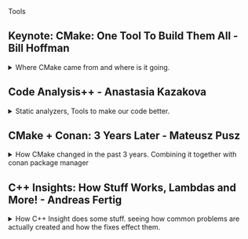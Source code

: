 <!--
ignore these words in spell check for this file
// cSpell:ignore Bjarne Strostrup Mateusz Pusz Bazel libcxx libstdc libc cppstd soname ccmake spack Andreas Fertig cstdio
 -->

Tools

## Keynote: CMake: One Tool To Build Them All - Bill Hoffman

<details>
<summary>
Where CMake came from and where is it going.
</summary>

[CMake: One Tool To Build Them All](https://youtu.be/wULu83jQmIQ)

> Overview
>
> - Kitware,open Source and how CMake came to be
> - A high-level tour of what CMake has to offer
> - C++ Modules
> - how to Learn CMake
> - Packaging C++

introducing the company he works for,Kitware. they work with the private sector, academia and governments. they do visualizations, high-performance, computer vision, video analysis, etc... they also do a lot of open source. they have courses for CMake, features, developing an auditing build systems, they worked with the **MineCraft** team, and now even visual studio supports CMake.

CMake was started in 2001, as an offshoot from a project of the national library of medicine which had tons of images. it began as a toolkit for cross platform building. Like how boost aims to give c++ a set of useful libraries, CMake aims to give c++ a solution for compatibility and portability.

> - Same build too and files for all platforms
> - Easy to mix both large and small libraries
> - Only depend on a C++ compiler
> - Let developers use th IDE and the tools the are most familiar with

[Professional CMake - book](https://crascit.com/professional-cmake/)

CUDA is now first class language in CMake, with native support.

### Quick CMake Tour

> "make complicated things easy, so you don't have to have an expert on the team"

simple commands for complicated work!

> - add_library()
> - add_executable()
> - add_test()

CMake workflow

> - run cmake
> - run cmake --build
> - run ctest

there is a gui-version, interactive command line interface, and a non interactive command line.

//a diagram

CMakeCache.txt holds all sort of stuff.

ninja is a command line tool by google, that's also supported with CMake.

modern CMake is target-centric. not difference between internal and external targets. the whole point of CMake is that we describe the dependencies and it is then build accordingly.

#### Usage Requirements:

PRIVATE: means only the target use  
INTERFACE: means only consuming target will use  
PUBLIC: private + Interface  
\$\<BUILD_INTERFACE>:  
\$\<INSTALL_INTERFACE>:

this changes how what the call to the compiler uses as arguments

```CMake
target_link_libraries(trunk PUBLIC root)
target_link_libraries(leaf PUBLIC trunk)
```

will result in

```bash
/usr/bin/c++ -fPIC -shared -Wl, -soname, libleaf.so
-o libleaf.so leaf.cxx.o libtrunk.so libroot.so
```

and making root private for trunk

```CMake
target_link_libraries(trunk PRIVATE root)
target_link_libraries(leaf PUBLIC trunk)
```

will result in it not being part of the compile command for the 'leaf'

```bash
/usr/bin/c++ -fPIC -shared -Wl, -soname, libleaf.so
-o libleaf.so leaf.cxx.o libtrunk.so
```

we can propagate dependencies with as TLL (_target link libraries_)

```cmake
target_include_directories
target_compile_definitions
target_compile_options
target_sources
target_link_options
```

there is jumbo build/ Unity which does grouping

#### Presets

> Allow common configuration flags(variables, build directory, generator, etc...) for a project to be stored in a JSON file for reuse
>
> - CMakePresets.json - version controlled, for sharing between users
> - CMakeUserPresets.json - not version controlled, for local machine-specific or user-specific use

example of a preset.

#### Pre-Compiled Headers

CMake natively support pre-compiled headers for compilation speed up instead of repeatedly parsing header files

```cmake
add_library(leaf SHARED leaf.cxx)

target_precompile_headers(leaf
    PRIVATE
        <iostream>
        <vector>
        <unordered_map>
    INTERFACE
        "leaf.h")
```

support for multi config, build both release and debug.
ccmake has colors now.
integrate runtime dependencies with install target.

#### Full Cross Platform Install

> Specify rules to run at install time
> Can install target, files or directories
> Provides default install locations

```cmake
add_library(leaf SHARED leaf.cxx)
install(TARGETS root trunk leaf parasite)
```

#### CPack - Packaging Software

packaging the cmake installer with CPack, which creates installers for all sorts of platforms. once we get 'make install' to work, should be easier.

#### Testing

CMake supports testing, we need to either call '_include(CTest)_' or '_enable_testing()_' to get it running.

```cmake
add_test(NAME testName Command exeName arg1 arg2)
```

executable that returns 0 for success.

we then have an executable '_ctest_' that runs the tests. we can run it from the build directory.
options:

> - -j - parallel mode
> - -R - choose test
> - -vv - verbose
> - --rerun-failed - repeat failed tests
> - --help - get help

now googleTest is also integrated, with _gtest_discover_test_ that finds new test without re-running cmake.

```cmake
include(GoogleTest)
add_executable(tests tests.cpp)
target_link_libraries(test GTest::GTest)
gtest_discover_test(tests)
```

multi core test with processor Affinity

```cmake
set_test_properties(myTest PROPERTIES
    PROCESSOR_AFFINITY ON
    PROCESSORS 4)
```

#### CDash

a web based tool that is a dashboard for the build system, dynamic analysis, works with sanitizers. part of the integration cycle, with source code control, databases.

### C++20 Modules

c++20 now has modules.

```cpp
//helloworld.cpp
export module helloworld;
import <iostream>;
export void hello()
{
    std::cout<<"Hello World\n";
}

//main.cpp
import helloworld;
int main()
{
    hello();
}
```

and if we compile it out of order we get an error.

```bash
CC -o main.cpp
CC -o helloworld.cpp
```

CMake already knows how to deal with Modules, both internally and for the Fortran language. now ninja also works with modules. a huge diagram of how the build graph for fortran looks. a different graph for c++ modules build flow.

there is the issue of scanning and collating the sources, all together, one-by-one, a combination of scanning and collating.

the compilers for c++ don't yet support modules perfectly, so we need to wait and see.

### Learning CMake

- don't copy old CMake code - the syntax changes
- look at 'modern cmake' talks.
- read the "professional cmake" book
- look at tutorials at cmake.org
- check the documentation
- 'Mastering cmake' book is now open source - is constantly updated with modern examples

#### CMake Find Modules

we can find modules on the system, without having to always build it as part of our project

```cmake
<!-- find the png library -->
find_package(PNG REQUIRED)
add_library(trunk SHARED trunk.cxx)
target_link_libraries(trunk PRIVATE PNG::PNG)
```

#### Exporting targets

install rules can generate imported targets. install the library and sets the target import rules.

```cmake
add library(parasite STATIC eat_leaf.cxx)
install(TARGETS parasite root trunk leaf EXPORT tree-targets)
install(EXPORT tree-targets DESTINATION lib/cmake/tree)
```

the conan package manager can create cmake config.cmake files.

support for external projects to reference projects at build time. cloning the project, build the project, and use it as dependency for the current project.

```cmake
ExternalProject_Add(foo
GIT_REPOSITORY git@github.com:FooCo/Foo.git
GIT_TAG origin/release/1.2.3
)

ExternalProject_Add(foo
GIT_REPOSITORY git@github.com:BarCo/Bar.git
GIT_TAG origin/release/2.3.4
DEPENDS foo
)
```

build time and not configure time.

if we want configure time, we can do fetch Content.

```cmake
FetchContent_Declare(catch
    GIT_REPOSITORY https://github.com/catchorg/Catch2.git
    GIT_TAG v2.2.1
)

FetchContent_GetProperties(catch)
if (NOT catch_POPULATED)
    FetchContent_Populate(catch)
    add_subdirectory(${catch_SOURCE_DIR} ${catch_BINARY_DIR})
endif()
```

#### Package Managers

we still need package managers like conan,vcpkg or Spack, this is epically true for multi-language code and very big projects.

a photo showing the clusters of dependencies in some package manager. a page about how spack helped with building a project that combines c++ and python.

### The CMake Future

wishlist

> - All C++ compilers provide build system interfaces to collect c++20 modules dependencies information.
> - A cross platform standard for the information found in cmake config files.

### Questions From the Chat

- integration with cmake and conan.
- when to move from FetchContent to a package manager.
- The easiest way to extract CMake properties for use in other places.
- recommendations for large code base with wrappers for other stuff.
- do and don'ts for the tree structure.
- are there plans to support 'Bazel'.
- plans to support libraries with other meta-build system.
- a converter for vcproj to cmake.
- ninja over make and why?
- add support for multi-builds in parallels

</details>

## Code Analysis++ - Anastasia Kazakova

<details>
<summary>
Static analyzers, Tools to make our code better.
</summary>

[Code Analysis++](https://youtu.be/qUmG61aQyQE)

### Software Quality

not having bugs, readability, maintainability, extendability, scaleability

> - a trade-off between quality and cost of development.
> - external vs internal quality
>   - external - features, performance.
>   - internal - architecture.

Developers frustration points: \
What developes care about and worry about.
Style

look at this code, what does it do? it just constucrts an int from the number 42.

```cpp
template <class T, int ...X>
T pi (T(X...));
int main
{
    return pi<int,42>;
}
```

if we have 10 ways to do one thing in the language, then our code base might use all ten ways.
certification process.

Undefined Behavior

> - Data races.
> - Memory accesses outside of array bounds.
> - Signed integer overflow.
> - Null pointer dereference.
> - Access to an object through a pointer of a different type.
> - etc...

NDR - no diagnostic required - some code is illformed, but no warnings or errors.

> **"Compilers are not required to diagnose undefined behavior"**

### Code Analysis suggestions

improve software quality, lower develop frustration, avoid undefined behavior. \
getting help from the language, the lifetime safety suggestions for diagnostics with or without annotations. contracts, assertions (pre and post conditions),parameter passing semantics (in/in-out/out/move/forward). we do something in the code to help an external tool know what to look for.

| Language & Compiler                               | Stand-alone analyzer                       |
| ------------------------------------------------- | ------------------------------------------ |
| core tool - hard to update                        | side tool, any adopted by tht team is ok   |
| code base might require specific compiler version | no strong requirement for analyzer version |
| set of checks is defined by compiler vendor       | custom checks are possible                 |
| standard to everyone                              | depends on the tool                        |

### Tooling

software quality: how to

> pre-compilation stage
>
> - Refactoring
> - Pair programming
> - Static analysis
>
> post-compilation state
>
> - Static analysis
> - Unit testing
> - Dynamic analysis
> - Code review
> - Other Testing

static analysis can happen before compilation and after it.\
we can get some help from the compiler with flags

> - -Wall
> - -Wextra
> - -Wsign-compare
> - -Wsizeof-pointer-memeacess
> - -Wmisleading-indentation

comparision between using the compiler and an external tool

| Compiler checks                                | Stand-alone analyzer                 |
| ---------------------------------------------- | ------------------------------------ |
| Checks the code **after it's written**         | Check code **while writing** it      |
| Analysing the code with the proper fags / vars | Should use compilation flags & env   |
| Using specific compiler                        | Can get checks from other compilers  |
| Different compiler flags                       | Checks are independent from compiler |

lifetime safety

```cpp
std::string get_string();
void dangaling_string_view()
{
    std::string_view sv =get_string();
    auto c = sv.at(0);
}

void dangling_iterator()
{
    std::vector<int> v = {1,2,3};
    auto it = v.begin();
    *it = 0;
    v.push_back(4);
    *it = 0;
}
```

gsl suggest annotations for owner, pointers, etc...

> **gsl: guideline support library**

### Data Flow Analysis (DFA)

static analyzers can catch incoherent data flow, like in this example: \
this example uses multiple assignment with the comma operator, but the important thing is that the second if statemt is always true. static analyzers can find things like this

```cpp
enum class Color {Red, Blue, Green, Yellow};
void do_shadow_color(int shadow)
{
    Color cl1,cl2;
    if (shadow)
    cl1= Color::Red, cl2= Color::Blue;
    else
    cl1= Color::Green, cl2= Color::Yellow;
    if (cl1 == Color::Red || cl2 == Color::Yellow)
    {
        //... always executed
    }

}
```

and it can also detect code like this, where we dereference a deleted pointer

```cpp
void linked_list::process()
{
    for (node *pt = head; pt!= nullptr; pt= pt->next)
    {
        delete pt;
    }
}
```

we can also do global data flow analysis, rather than just in the scope of a function or a code block. like seeing that we deallocate inside a function but then dereference the pointer.

```cpp
static void delete_ptr(int* p)
{
    delete p;
}

int handle_pointer()
{
    int *ptr = new int;
    delete_ptr(ptr);
    *ptr = 1; // local variable may point to deallocated memory
    return 0;
}
```

it's quite hard to do global static analysis on the entire program, so it's mostly contained into translation unit. we distinguish between private entities (entire operations happen in the translation unit, only called from this unit), and 'unsafe entities', which involve multiple translation units.

we can use data flow analysis to identify

> Local issues:
>
> - Constant conditions.
> - Dead code.
> - Null dereference.
> - Dangling pointers.
> - Endless loops.
> - Infinite recursion.
> - Unused values.
> - Escape analysis (local memory being returned).
>
> Global issues (limited to translation unit):
>
> - Constant function result.
> - Constant function parameters.
> - Unreachable calls of function.

some parts of this have been included in CLion.

in the future there might be cross translation unit (CTU) analysis.

### Core Guidelines Issues

> "Within C++ is a smaller, simpler, safer language struggling to get out."
> --Bjarne Strostrup

we want the tools to enforce us to follow the guidelines, if it's possible. some guidelines are toolable, some aren't worth the work, some require changes to the language, and some are completely not toolable.

for example, the following two guidelines are fairly easy to identify and write enforcements for.

> Toolable guidelines:
>
> - F.16: "For "in" parameters, pass cheaply copied types by value and others by reference to const"
>   - E1: Parameter being _passed by value_ has a _size > 2\*sizeof(void\*)_ -> suggest reference to const.
>   - E2: Parameter being _passed by reference to const_ has a _size < 2\*sizeof(void\*)_ -> suggest passing by value.
>   - E3: Warn when a parameter _passed by reference to const_ is _moved_.
> - F.43: "Never (directly or indirectly) return a pointer or a reference to a local object"

however, other guidelines aren't so easy. even if we can identify them somehow, it's harder to decide what to do with them.

> Less toolable guidelines
>
> - F.1: ""Package" meaningfull operations as carefully names functions"
>   - Detect identical and _similar_ lambdas used in diffrent places.
> - F.2: "A function should preform a single logical operation"
>   - More than one 'out' parameter or more than six parameters are suspicious.
>   - Rule of one screen - 60 lines by 140 characters.
> - F.3: "Keep functions short and simple"
>   - Rule of one screen?
>   - Cyclomatic complexity of more than 10 logical paths.

it's hard to find duplicate code, there are some tools, but again, there are many ways to do the same things, and we would want the tool to identify them.

there a guidelines that might be possible to enforce, but it isn't necessarily a smart idea, maybe the compiler can do this better, and maybe these decisions should be left to the programmer. the tool shouldn't decide for us, even if we didn't think about it. changing API shouldn't be done by a tool.

> Guidelines that might not be worth the effort to make toolable
>
> F.4: "If a function might have to be evaluated at compile time, declare it constexpr"
> F.5: "If a function is very small and time-critical, declare it inline"
> F.6: "If your function may not throw, delcare it noexcept"

core guidelines tools and static analyzers tool are available and some are open sourced. there might even be _too many_ options for normal projects. using too many tools and checks create noise.
we can opt in or opt out for checks, in **Clang-Tidy** its either take all the checks except some, or take only some checks.

```clang
*, <disabled-checks>
-*, <enabled-checks>
```

we can have additional checks, like LLVM coding standard, embedded programming checks, MISRA/AUTOSAR for security, and others

MISRA

we can have a diffrent set of operations for development stage and when we release the process.

| Development stage                         | Certification stage               |
| ----------------------------------------- | --------------------------------- |
| Good to have                              | Must have                         |
| Low costs                                 | High costs                        |
| Flexible set of checks, detailed messages | Defined checks and error messages |
| Checks + Quick-fixes                      | Rule violations messages only     |

several standards and sets of guidelines exist (core, MISRA,CERT), and most of them have similar items and recomendations.

### Style and Naming

we also have tools for naming and styles, some of them can live on the build tool chain.
clang format, for example, there are cases when it breaks compatibility, and it has a fuzzy parsing.

Naming is hard

naming conventions require a proper 'renaming' tool.

- camelCase, PascalCase, SCREAMING_SNAKE_CASE
- google style, llvm style, unreal engine conversions.

syntax style, can the tool enforce this?

- east const, west const.
- when is auto used.
- trailing return type, when to use.

an idea for the future:
how to reduce the noise generated by the tools? we can use "game-ify" the tool to motivate us, like create levels of required actions (beginner level, advanced level) to decompose the problem. we can added motivation units (points, score, whatever). it's better to show issues as call to action points than as a list of problems. Team collaborative work is always helpful

### Questions and comments

> "Code analysis only works when it's enforced by tools" - people don't like using external tools that just make the work harder. if we aren't enforcing the checks, they won't be used.
> "Why are there so many standards?" - because different industries

</details>

## CMake + Conan: 3 Years Later - Mateusz Pusz

<details>
<summary>
How CMake changed in the past 3 years. Combining it together with conan package manager
</summary>

[CMake + Conan: 3 Years Later](https://youtu.be/mrSwJBJ-0z8),[Slides](https://github.com/train-it-eu/conf-slides/blob/master/2021.05%20-%20C%2B%2BNow/CMake%20%2B%20Conan%20-%203%20years%20later.pdf)

changes over time with cmake and conan (since his previous lecture three years ago)

### CMAKE isn't a Scriping Language

> **CMAKE** - cross platform c++ build generator (not a general purpose scripting langauge)

cmake moved from variables to _targets_ and _properties_. cmake variables aren't as easy as we think.

what will this code print during this configuration phase?

```Cmake
set (foo 0)

message(foo)
message("foo")
message(${foo})

if(foo)
    message("#1")
endif()
if("foo")
    message("#2")
endif()
if(${foo})
    message("#3")
endif()
```

the correct answer is

> foo \
> foo \
> 0 \

what will this code print during this configuration phase?

```Cmake
set (foo ON)

message(foo)
message("foo")
message(${foo})

if(foo)
    message("#1")
endif()
if("foo")
    message("#2")
endif()
if(${foo})
    message("#3")
endif()
```

the correct answer is

> foo \
> foo \
> ON \
> #1 \
> #3

and if we set foo to abc? (without quotes)

```Cmake
set (foo abc)

message(foo)
message("foo")
message(${foo})

if(foo)
    message("#1")
endif()
if("foo")
    message("#2")
endif()
if(${foo})
    message("#3")
endif()
```

the correct answer this time is

> foo \
> foo \
> abc \
> #1

as we can see, the cmake variables are missleading. heres' another one

```Cmake
set (abc abc)
set (foo abc)

message(foo)
message("foo")
message(${foo})

if(foo)
    message("#1")
endif()
if("foo")
    message("#2")
endif()
if(${foo})
    message("#3")
endif()
```

the correct answer this time is

> foo \
> foo \
> abc \
> #1 \
> #3

different behavior, magic constants, quoted strings, different default behavior, fall-through cases.

and here is an example using cache variables

```Cmake
cmake_minimum_required(3.19)
project(variables NONE)

message (${BUILD_DOCS})

set (BUILD_DOCS ON)
message (${BUILD_DOCS})

set (BUILD_DOCS OFF CACHE BOOL "Docs generation")
message (${BUILD_DOCS})

set (BUILD_DOCS ON)
message (${BUILD_DOCS})
```

on the first run:

> \<empty>\
> ON\
> OFF\
> ON

on the next runs

> OFF\
> ON\
> ON\
> ON\

and if decide to use 'option' instead of 'set'

```Cmake
cmake_minimum_required(3.19)
project(variables NONE)

message (${BUILD_DOCS})

set (BUILD_DOCS ON)
message (${BUILD_DOCS})

option (BUILD_DOCS "Docs generation" OFF)
message (${BUILD_DOCS})

set (BUILD_DOCS ON)
message (${BUILD_DOCS})
```

on the first run (and on the other runs) we get the same output,

> \<empty>\
> ON\
> ON\
> ON

but that depends on the version,, if we use an earlier version

```cmake
cmake_minimum_required(3.12)
project(variables NONE)

message (${BUILD_DOCS})

set (BUILD_DOCS ON)
message (${BUILD_DOCS})

option (BUILD_DOCS "Docs generation" OFF)
message (${BUILD_DOCS})

set (BUILD_DOCS ON)
message (${BUILD_DOCS})
```

we get different output
on the first run:

> \<empty>\
> ON\
> OFF\
> ON

on the next runs

> OFF\
> ON\
> ON\
> ON\

so, we can see variables are a mess.

> Normal and cache variables are two separate things. It is possible to have a normal variable and a cache variable with the same name but holding different values.

- normal variables take precedence over cache variables.
- setting a cache variables value remove the normal variables from the scope
- until Cmake3.13 _option_ was the same as _set_, but it was then changed.

which leads us to the quoute above:

> **CMAKE** - cross platform c++ build generator (not a general purpose scripting langauge)

the less cmake is better, only use cmake for a build system, we should use a dedicated language for scripts (python, etc...), and consider using a package-manager for packages (conan, vcpkg, etc..).

### Good Featres in CMake

#### C++20 Supports (cmake 3.12)

```Cmake
cmake_minimum_required(version 3.12)
add_library(mp-units-core INTERFACE)
target_compile_features(mp-units-core INTERFACE cxx_std_20)
```

#### Simplified Install Destination Handling (cmake 3.14)

before,

> - Every project defind all the destinations by itself
> - Poor consistency among projects
> - hard to make it correct for every platform (lib, lib64)

```Cmake
install(TARGETS myLib Export MyLibTargets
    LIBRARY DESTINATION lib
    ARCHIVE DESTINATION lib
    RUNTIME DESTINATION bin
    INCLUDES DESTINATION include
)
```

and now we can use defaults

```Cmake
include(GNUInstallDirs)
install(TARGETS MyLib EXPORT MyLibTargets)
```

#### MSVC Compilation Warning Handling (cmake 3.15)

before MSVC had deafult warnings flags (gcc and clang didn't have)

```Cmake
function(set_warnings)
string(REGEX REPLACE "/W[0-4]" "" CMAKE_CXX_FLAGS "${CMAE_CXX_FLAGS}")
set (CMAKE_CXX_FLAGS "${CMAKE_CXX_FLAGS}" PARENT_SCOPE)
add_compile_options(
    /W4
    #...
)
endfunction()
```

and now we don't have those special default warning flags for MSVC anymore

```Cmake
function(set_warnings)
add_compile_options(
    /W4
    #...
)
endfunction()
```

#### Ninja Build

single configuration

```bash
cmake -G Ninja ...
```

multi-configuration (cmake 3.17)

```bash
cmake -G "Ninja Multi-Config" ...
```

#### Executing An Install (cmake 3.15)

a quick way to install a project without invoking the whole build tool

before (gcc)

```bash
cmake -DCMAKE_BUILD_TYPE=Release _DCMAKE_INSTALL_PREFIX=~/.local ..
cmake --build .
ctest -VV
cmake --build . --target install
```

now we have something much faster! invoke the install directly!

```bash
cmake --install <bin_dir>
```

we can add some flags for the install

so now the workflow (for gcc or any other compilers) works the same with NINJA

single configuration

```bash
cmake .. -G Ninja -DCMAKE_INSTALL_PREFIX=~/.local -DCMAKE_BUILD_TYPE=Release
cmake --build .
ctest -VV
cmake --install --strip
```

multi-config

```bash
cmake .. -G "Ninja Multi-Config" -DCMAKE_INSTALL_PREFIX=~/.local
cmake --build . --config Release
ctest -VV -C Release
cmake --install . --config Release --strip
```

and a generic script "run.sh"

```bash
cmake .. -G $1 -DCMAKE_INSTALL_PREFIX=~/.local -DCMAKE_BUILD_TYPE=$2
cmake --build . --config $2
ctest -VV -C $2
cmake --install . --config $2 --strip
```

and to run it

```bash
./run.sh "Ninja" Release
./run.sh "Ninja Multi-Config" Release
```

> - single-configuration generators ignore any build-time specification
> - multi-configuration generators ingore the **CMAKE_BUILD_TYPE** variable

#### Setting a Default Generator (cmake 3.15)

adding this to the _.bashrc_ file so we don't need to specify the generator type.
the default build type only works for a ninja multi-config

```bash
#...
# set a default cmake generator
export CMAKE_GENERATOR="Ninja Multi-Config"
export CMAKE_DEFAULT_BUILD_TYPE=Release
```

and now the workflow looks like this

for relese

```bash
cmake .. -G -DCMAKE_INSTALL_PREFIX=~/.local
cmake --build .
ctest -VV -C Release
cmake --install . --strip
```

for debug (not the deafult) we need to specify the config,

```bash
cmake .. -G -DCMAKE_INSTALL_PREFIX=~/.local
cmake --build . --config Debug
ctest -VV -C Debug
cmake --install . --config Debug
```

#### Verbose Builds (cmake 3.14)

before:
switch from ninja to makefile
enable verbosity for makefile generator

```cmake
set(CMAKE_VERBOSE_MAKEFILE ON)
```

now
enable verbosity with a build step command line flag (-v | --verbose)

```bash
cmake --build. -v
```

#### File-Based API (cmake 3.14)

integration with IDEs, better performance, allow configuration of the cmake generator from the ide.

#### Preferring User-Provided Packages (cmake 3.15)

before

find_package preferred system install packages or user provided packaged based on the overload (with CONFIG - user, without - system)

```cmake
find_package(GTest CONFIG REQUIRED)

add_executable(unit-test
#...
)
target_link_libraries(unit-tests PRIVATE
    Gtest::gtest_main
)
```

now there is a flag to set the default behavior. this means we can look for the package in the package configuration file first, which simplifies the usage of package managers.

```cmake
set(CMAKE_FIND_PACKAGE_PREFER_CONFIG ON)
```

and then

```cmake
find_package(GTest REQUIRED)

add_executable(unit-test
#...
)
target_link_libraries(unit-tests PRIVATE
    Gtest::gtest_main
)
```

### Modern Project Structure

the problem with 'add_subdirectory()' for dependencies, different libraries expose different dependencies (headers versions), so libA can use boost v1.66, libB use boost v1.57, and libC can use libA and LibB, so now it has two different versions of boost.

> "Handling dependencies as subdirectories does not scale!"

part of the problem with mono-repos.

not **IMPORTED** CMake targets have global scopes.

> "evn if there are no version conflicts, 'add_subdirectory' still doesn't scale"

name collisions, duplicated targets, multiple names for the same target. same names with different targets.

the more projects we have, the more likely we are to get collisions.

one good practice is to always prefix the target name with the name of the project and alias the name for the linking. it makes using 'add_subdirectory()' less awful, but still bad.

```cmake
add_library(myProject-core
    source_1.cpp
    source_2.cpp
)
add_library(myProject::core ALIAS myProject-core)
```

additionally, we can change the EXPORT_NAME property of a target, so we don't repeat the prefix. so we fixed a problem of none-unique names, and now we need to patch the fix.

```cmake
add_library(myProject-core
    source_1.cpp
    source_2.cpp
)
set_target_properties(myProject-core EXPORT MyProjectTargets)
add_library(myProject::core ALIAS myProject-core)

install(TARGETS myProject-core EXPORT MyProjectTargets)
install(EXPORT MyProjectTargets
    DESTINATION ${CMAKE_INSTALL_LIBDIR}/cmake/myProject
    NAMESPACE myProject::
)
```

projects also have private targets, which aren't exported by the library, we don't wand our dependents to be forced to add them.

> the modern project structure is "Designed to help separate project development workflow from it's usage by dependers"

dependers are not forced to include not-exported targets and aren't affected by our development environment.

example in the slides.

Separating what the development workflow uses and what the end user uses. differencing between public headers (which are exposed outside) and private (used internally in the library).

developers use the top level ./CMakeLists.txt, users user ./src/CMakeLists.txt

for developers, use IDE

```bash
mkDir build && cd build
cmake .. -DCMAKE_INSTALL_PREFIX=~./local
cmake --build .
ctest -VV -C Release
cmake --install . --strip
```

for users, they don't care about compiling and running the unit tests.

```bash
mkDir build && cd build
cmake ../src -DCMAKE_INSTALL_PREFIX=~./local
cmake --build .
cmake --install . --strip
```

If we store dependencies in the subsirctories, we might need download the each time for every project. this takes up space, compile time, and causes the problems we saw above.

It's better to install them once, but this still means many version (because of ABI differences) - build types, compiliers, standard library, versions, preprocessor flags. so this also stops scaling.

we should use package managers for big-scaled projects.

### Conan - The Path Towards 2.0

conan is a package management tool

has a high-quality documentation, jFrog-academy has free courses

```bash
conan [command] -h
```

conan abstracts away the build system. we don't need to learn how to work with each project dependency (how it's being built), the package manager encapsulates all those interfaces to build tools, we can use our build system together with conan for all the external projects.

> 1. Install conan
> 2. Set a development profile
> 3. \[Optional] Add custom remotes
> 4. Create a conanfile
> 5. Provide dependencies with conan

the conan configuration is stored in a default directory, with different profiles which can be changed
~/.conan
~/.conan/profiles/deafult

```bash
pip3 install -U conan
conan profile show default
```

we currently need to manually change the compiler.libcxx setting to use modern standards (default will change in conan 2.0)

```bash
#gcc
conan profile update settings.compiler.libcxx=libstdc++11 default
#clang
conan profile update settings.compiler.libcxx=libc++ default
#c++ 20
conan profile update setting.compiler.cppstd=20 default
#or specify for each installation
conan install .. -s compiler.cppstd=20
#see profiles list
conan profile list
#create debug  based on existing profiles in installation
conan install .. -pr <profile_name> -s build_type=Debug
#use specific profile in installation
conan install .. -pr ../cross_compile
# profile compositian
conan install . -pr=windows -pr=vs2017
conan install . -pr=windows -pr=vs2017 -s build_type=Debug
conan create . -pr=windows -pr=vs2017
#shared profile - obtain and install
conan config install http://githun/com/user/conan_config/.git
```

we can tell the profile where to find the compiler. \
we can include other profile inside the profile.\
we can use specific settings for some packages, we can combine profiles, share proflies, and have company wide configuration.

[ConanCenter](https://conan.io/center/) is a public conan repository for open source packages. moderated and maintained by the conan team.

we can also use a custom remote repository, like a company repo, or a repo that has non standard configuration (which aren't supported by conanCenter yet). jFrog cloud for managing the repo

```bash
#view remote sources
conan remote list
```

the conanfile.txt says what it needs (\[requires]), \[options], \[generators], the dependence's are added automatically.
we call the conan stuff 'recipes', one recipe can represent any number of binaries.

```conan
package_name/package_version@owner/channel
```

conan doesn't build dependencies by deafult, but we can force it to build them.

```bash
conan install -b <none|never|missing|outdate|cascade|patter> ..
```

conan is the one responsible for ousekeeping of different ABI versions,

Conan Generators

- CMakeToolChain - for cmake
- CMakeDeps - multi-configuration generator
- deploy - copies folders, deploy binaries
  \*json - create a json file for packages

we can use conanfile.py to define stronger recipes using python, and then we can import cmake

```bash
conan install .. -pr <your_conan_profile>
conan build ..
```

starting a new library

```bash
conan new -m v2_cmake my_project/0.1.0
```

conan creates a unique identifier for each configuration, which is used to store ABI information. we can also use package_id to override the creation of different versions.

(many more slides)

</details>

## C++ Insights: How Stuff Works, Lambdas and More! - Andreas Fertig

<details>
<summary>
How C++ Insight does some stuff. seeing how common problems are actually created and how the fixes effect them.
</summary>

[C++ Insights: How Stuff Works, Lambdas and More!](https://youtu.be/p-8wndrTaTs),[slides](https://andreasfertig.info/talks/dl/afertig-2021-cppnow-cpp-insights.pdf), [C++ Insights](https://cppinsights.io/)

c++ Insights shows us what is going on, how the compiler handles the source code

> - Show what is going on.
> - Make invisible things visible to assist in teaching.
> - Create valid code.
> - Create code that compiles.
> - Of course, it is open-source

example of showing implicit conversions, this code prints **1**, why is that? cpp insight shows us all the implicit conversions.

```cpp
short int max(short int a, short int b)
{
    return (a > b) ? a : b;
}

void Use()
{
    short int a = 1;
    unsigned short int b = 65'530;
    printf("max: %d\n", max(a, b));
}
```

the above code turns into the code below: numeric comparisons are only possible on integers, not shorts. and the unsigned short is converted to signed int (overflowing into negative), and we can view all the implicit conversions happening.

```cpp
short max(short a, short b)
{
  return (static_cast<int>(a) > static_cast<int>(b)) ? a : b;
}

void Use()
{
  short a = 1;
  unsigned short b = 65530;
  printf("max: %d\n", static_cast<int>(max(a, static_cast<short>(b))));
}
```

c++ insights takes c++ code and returns c++ code, it uses Clang AST (abstract syntax tree), so it's more than just a preprocessor stage. six lines of code turn into thousends of AST code.

there are limitations with templates. what is instantiated and what is not?
default parameters and default member initializer. constexpr functions, differences in c++11 and 14 (implicit const in 11, not in 14).

captures and lambdas: this code captures _a_ by value(copy),but prints 4,5, rather than the expected 4,4. cpp insights show use what was really captured (not the value actually)

```cpp
class Test
{
    int a;

    public:
    Test(int x) : a{x}
    {
        auto l1 = [=] { return a + 2; };
        printf(”l1: %d\n”, l1());
        ++a;
        printf(”l1: %d\n”, l1());
    }
};

int main()
{
    Test t{2};
}
```

the reason being that the capture is actually a class, and it captures the _\*this_ pointer by value, so it reflects the change.

```cpp
class Test
{
    int a;

    public:
    Test(int x) : a{x}
    {
        auto l1 = [*this] { return a + 2; }; // capture the dereferenced object by value
        printf(”l1: %d\n”, l1());
        ++a;
        printf(”l1: %d\n”, l1());
    }
};
```

the better way is to do an init capture, which means we specify exactly what we want.

```cpp
class Test
{
    int a;
    int b{}

    public:
    Test(int x) : a{x}
    {
        auto l1 = [y=a] { return y + 2; }; //init capture of this->a
        printf(”l1: %d\n”, l1());
        ++a;
        printf(”l1: %d\n”, l1());
    }
};

int main()
{
    Test t{2};
}
```

c++20 brought us templated lambdas, but we first need to look at c++14 generic lambdas. cpp insight shows what lambdas were created.

```cpp
int main()
{
    auto max =[](auto x, auto y){
        return (x>y) ? x :y;
    }
    max(2,3); //ok
    max(2,3.0); //works, but not what we wanted, mixed types, integer promotion
}
```

the compiler creates one function for int and int, and one for int and double which returns double.
in c++20, the lambda can be templated and we get better control of the types.

```cpp
int main()
{
    auto max =[]<typename T>(T x, T y){
        return (x>y) ? x :y;
    }
    max(2,3); //ok
    max(2,3.0); //no longer compiles, we decided that both must be the same type
}
```

range statements with temporary objects, this code is Undefined behavior, the Keeper object is a temporary object, and we don't get lifetime extention. cpp insights shows that we actually have a non const reference.

```cpp
struct Keeper
{
    std::vector<int> data{2, 3, 4};

    auto& items()
    {
        return data;
    }
};

Keeper get()
{
    return {};
}

int main()
{
    for(auto& item : get().items())
    {
        std::cout << item << ’\n’;
    }
}
```

c++20 range based for statement with initializer. the life time extension might be part of the standard in c++23, but it's still a long way to go. if we look at this code in c++ insights, we can see that the object is alive for entirety of the loop.

```cpp
int main()
{
    for(auto && obj = get();
        auto & item : obj.items())
    {
        std::cout << item << ’\n’;
    }
}
```

this also allows us to get an index, just like python or JavaScript.

```cpp
 #include <cstdio>
 #include <vector>

int main()
{
    std::vector<int> v{2, 3, 4, 5, 6};

    for(size_t idx{0}; const auto& e : v)
    {
        printf(”[%ld] %d\n”, idx++, e);
    }
}
```

c++20 gave us the spaceship operator. which allows us to replace six operators with one (lower than, greater then, lower equal, greater equal, equal, not equal), we can even default it! .c++ insights lets us see what is instatinated and how it looks. unfortunately, this time we we make use of library internals so the code isn't very readable.

```cpp
struct Spaceship
{
    int x;
    std::weak_ordering operator<=>(const Spaceship& value) const = default;
};

bool Use()
{
    Spaceship enterprise{2};
    Spaceship millenniumFalcon{2};

    return enterprise <= millenniumFalcon;
}
```

but if we change the example and introduce an equality operator for a integer value. switching the order isn't allowed in c++17 (we would need to write a friend function and stuff). but c++20 has **operator reordering** for cases like this. c++ insight shows us this reordering in action. we also see how instatianted member function are `const noexcept` while the spaceship operator isn't (this is done to save some compiler checks, apparently).

```cpp
struct Spaceship
{
    int x;
    auto operator<=>(const Spaceship& value) const = default;
    bool operator==(const int & rhs) const {return rhs ==x;}
};

bool Use()
{
    constexpr Spaceship enterprise{2};
    constexpr Spaceship millenniumFalcon{2};

    //return enterprise ==2; this will work
    return 2 == enterprise; //won't work in c++17
}
```

we can see how the default initialization is happenning. how private and public members effect us. how copy destructors, constructors and assignment operators are created depending on the members in the type. we can see NRVO optimizations in c++ insights. this can help us stop writing _std::move_ when we don't need to.

summary: how can c++ insights help us?

> - Seeing is a very valuable thing. Even if you know something in general, C++ Insights may put your attention on it.
> - Classes I taught using C++ Insights (as well as Matt Godbolt’s Compiler Explorer) tend to be more interactive. Attendees start asking
>   broader questions about certain constructs.
> - C++ Insights can help to settle two different opinions by visualizing what the compiler (at least Clang) does.
> - Like Integrated Development Environments (IDEs), C++ Insights visualizes template instantiations. Seeing them often helps, but seeing the absence of a specific instantiation may lead you to the issue you’re looking for.

</details>
